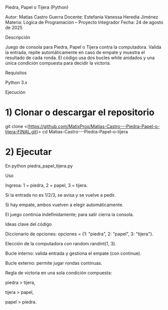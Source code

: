 Piedra, Papel o Tijera (Python)

Autor: Matías Castro Guerra
Docente: Estefanía Vanessa Heredia Jiménez
Materia: Lógica de Programación – Proyecto Integrador
Fecha: 24 de agosto de 2025

Descripción

Juego de consola para Piedra, Papel o Tijera contra la computadora. Valida la entrada, repite automáticamente en caso de empate y muestra el resultado de cada ronda. El código usa dos bucles while anidados y una única condición compuesta para decidir la victoria.

Requisitos

Python 3.x

Ejecución
# 1) Clonar o descargar el repositorio
git clone <(https://github.com/MatixProx/Matias-Castro---Piedra-Papel-o-tijera-FINAL.git)>
cd Matias-Castro---Piedra-Papel-o-tijera

# 2) Ejecutar
En python piedra_papel_tijera.py

Uso

Ingresa: 1 = piedra, 2 = papel, 3 = tijera.

Si la entrada no es 1/2/3, se avisa y se vuelve a pedir.

Si hay empate, ambos vuelven a elegir automáticamente.

El juego continúa indefinidamente; para salir cierra la consola.

Ideas clave del código

Diccionario de opciones: opciones = {1: "piedra", 2: "papel", 3: "tijera"}.

Elección de la computadora con random.randint(1, 3).

Bucle interno: valida entrada y gestiona el empate (con continue).

Bucle externo: permite jugar rondas continuas.

Regla de victoria en una sola condición compuesta:

piedra > tijera,

tijera > papel,

papel > piedra.
